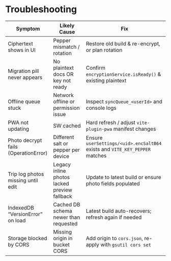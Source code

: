 # Troubleshooting

| Symptom | Likely Cause | Fix |
| ------- | ------------ | --- |
| Ciphertext shows in UI | Pepper mismatch / rotation | Restore old build & re-encrypt, or plan rotation |
| Migration pill never appears | No plaintext docs OR key not ready | Confirm `encryptionService.isReady()` & existing plaintext |
| Offline queue stuck | Network offline or permission issue | Inspect `syncQueue_<userId>` and console logs |
| PWA not updating | SW cached | Hard refresh / adjust `vite-plugin-pwa` manifest changes |
| Photo decrypt fails (OperationError) | Different salt or pepper per device | Ensure `userSettings/<uid>.encSaltB64` exists and `VITE_KEY_PEPPER` matches |
| Trip log photos missing until edit | Legacy inline photos lacked preview fallback | Update to latest build or ensure photo fields populated |
| IndexedDB “VersionError” on load | Cached DB schema newer than requested | Latest build auto-recovers; refresh again if needed |
| Storage blocked by CORS | Missing origin in bucket CORS | Add origin to `cors.json`, re-apply with `gsutil cors set` |

